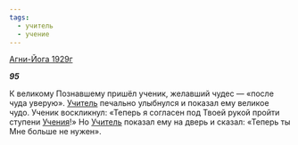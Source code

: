 ```yaml
---
tags:
  - учитель
  - учение
---
```

[Агни-Йога 1929г](https://127.0.0.1:4002/agni/1929)

___95___

К великому Познавшему пришёл ученик, желавший чудес — «после чуда уверую». [Учитель](../../../tags/#учитель) печально улыбнулся и показал ему великое чудо. Ученик воскликнул: «Теперь я согласен под Твоей рукой пройти ступени [Учения](../../../tags/#учение)!» Но [Учитель](../../../tags/#учитель) показал ему на дверь и сказал: «Теперь ты Мне больше не нужен».